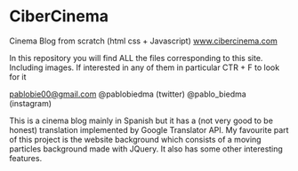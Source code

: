 # CiberCinema
Cinema Blog from scratch (html css + Javascript)
www.cibercinema.com

In this repository you will find ALL the files corresponding to this site. Including images. 
If interested in any of them in particular CTR + F to look for it 

pablobie00@gmail.com
@pablobiedma (twitter)
@pablo_biedma (instagram)

This is a cinema blog mainly in Spanish but it has a (not very good to be honest) translation implemented by Google Translator API.
My favourite part of this project is the website background which consists of a moving particles background made with JQuery.
It also has some other interesting features.


